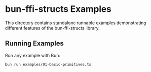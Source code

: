 # bun-ffi-structs Examples

This directory contains standalone runnable examples demonstrating different features of the bun-ffi-structs library.

## Running Examples

Run any example with Bun:

```bash
bun run examples/01-basic-primitives.ts
```
